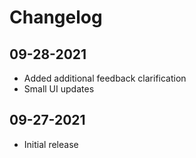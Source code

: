 # Changelog

## 09-28-2021
* Added additional feedback clarification
* Small UI updates


## 09-27-2021
* Initial release

